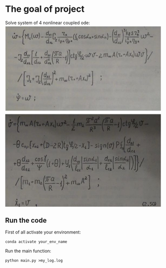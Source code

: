 # The goal of project 
Solve system of 4 nonlinear coupled ode:
![Alt text](ode.jpg?raw=true "Title")

## Run the code

First of all activate your environment:
```
conda activate your_env_name
```

Run the main function:
```
python main.py >my_log.log
```